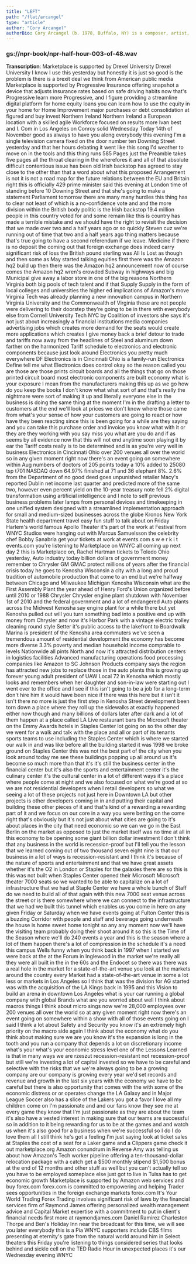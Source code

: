```yaml
---
title: "LEFT"
path: "/flat/arcangel"
type: "article"
author: "Cory Arcangel"
authorBio: Cory Arcangel (b. 1978, Buffalo, NY) is a composer, artist, and entrepreneur. After having lived in New York for 15 years, Arcangel recently moved to Stavanger, Norway where he lives and works by telecommuting to his studio in Brooklyn - which he still maintains. Since moving, he has worked on a dizzying array of seemingly un-related projects; For the 2019 Sharjah Biennial he created banners of “destroyed jeans” for the facade of the Sharjah Art Museum, as well as composed a new work for pipe organ - which was placed into the mix at the Radisson Blu Sharjah gym. In collaboration with Olia Lialina, he recently toured the two-person show, “Asymmetrical Response” which traveled to the Western Front (2016) in Vancouver, the Kitchen in New York (2017), and Art Projects Ibiza in Ibiza (2017); Under the auspices of Arcangel Surfware - a software and merchandise publishing company he founded - he published Tony Conrad's 200 plus hour long piano piece, Music and the Mind of the World in 2017, released a line of fidgit spinners, as well as opened a flagship store and gallery in Stavanger in 2018 - where he can be found working on Saturdays. His work is included in many public collections, including the MoMA in New York, the Tate in London, Berlin's Neue Nationalgalerie, and the Migros Museum für Gegenwartskunst in Zürich.<br><br><strong>Left</strong> (2019) is a half hour of WNYC's internet audio stream, converted to text using Google's text-to-speech Cloud AI service.
---
```


### gs://npr-book/npr-half-hour-003-of-48.wav

**Transcription**: Marketplace is supported by Drexel University Drexel University I know I use this yesterday but honestly it is just so good is the problem is there is a brexit deal we think from American public media
Marketplace is supported by Progressive Insurance offering snapshot a device that adjusts insurance rates based on safe driving habits now that's Progressive learn more Progressive, and I figure providing a streamline digital platform for home equity loans you can learn how to use the equity in your home for Home Improvement major purchases or debt consolidation at figured and buy invest Northern Ireland Northern Ireland a European location with a skilled agile Workforce focused on results more Ivan best and I. Com
in Los Angeles on Conroy solid Wednesday Today 14th of November good as always to have you along everybody this evening I'm a single television camera fixed on the door number ten Downing Street yesterday and that her hours debating it went like this song I'd weather to move on in the tools and this thing runs 585 Pages just the Preamble takes five pages all the throat clearing in the wherefores it and all of that
absolute difficult contentious issue has been old Irish backstop has agreed to stay close to the other than that a word about what this proposed Arrangement is not it is not a road map for the future relations between the EU and Britain right this is officially 429 prime minister said this evening at London time of standing before 10 Downing Street and that she's going to make a statement
Parliament tomorrow there are many many hurdles this thing has to clear not least of which is a no-confidence vote and and the more division within the British body politic is the Irish backstop 19.4 million people in this country voted for and some remain like this is
country has made a terrible mistake and we should have the right to revisit the decision that we made over two and a half years ago or so quickly Steven cuz we're running out of time that two and a half years ago thing matters because that's true going to have a second referendum if we leave. Medicine if there is no deposit
the coming out that foreign exchange does indeed carry significant risk of loss the British pound sterling was All Is Lost as though and then some as May started talking equities
first there was the Amazon hq2 build up then there was the Amazon hq2 announcement now of course comes the Amazon hq2 wren's crowded Subway in highways and big Municipal give away a labor store in one of the big reasons Northern Virginia both big pools of tech talent and if that Supply Supply in the form of local colleges and universities the higher ed implications of Amazon's move Virginia Tech was already planning a new innovation campus in Northern Virginia University and the Commonwealth of Virginia
these are not people were delivering to their doorstep they're going to be in there with everybody else from Cornell University Tech NYC by Coalition of investors she says it's not just about increasingly a financial institutions media companies advertising jobs which creates more demand for the seats would create more applications which creates I give money back
a brief detour to trade and tariffs now away from the headlines of Steel and aluminum down farther on the harmonized Tariff schedule to electronics and electronic components because just look around Electronics you pretty much everywhere DF Electronics is in Cincinnati Ohio is a family-run Electronics Define tell me what Electronics does control okay so the reason called you are those are those prints circuit boards and all the things that go on those printed circuit board
most electronic components are built economy what is your exposure I mean from the manufacturers making this up as we go how do you keep the books I don't know what what sort of and that's really the nightmare were sort of making it up and literally everyone else in the business is doing the same thing at the moment I'm in the
drafting a letter to customers at the end we'll look at prices we don't know where those came from what's your sense of how your customers are going to react or how have they been reacting since this is been going for a while are they saying and you can take this purchase order and invoice you know what with it or they are they working with you say miss you what are you do and if as seems by all evidence now that this will not end anytime soon
playing it by ear the Tariff costs really is to be determined and is as you're very well in business Electronics in Cincinnati Ohio
over 200 venues all over the world so in any given moment right now there's an event going on somewhere within Aug numbers of doctors of 205 points today a 10% added to 25080 tsp t701 NASDAQ down 64.97% finished at 71 and 36 elephant 8%. 2.6% from the Department of no good deed goes unpunished retailer Macy's reported Dublin net income last quarter and predicted more of the same two, however even percent yield on the 10-year treasury note fell 2%
digital transformation using artificial intelligence and I note to self previous business problems later lamps from personal devices and timekeeping in one unified system designed with a streamlined implementation approach for small and medium-sized businesses across the globe Kronos
New York State health department travel easy fun stuff to talk about on Friday Harlem's world famous Apollo Theater it's part of the work at Festival from WNYC Studios were hanging out with Marcus Samuelsson the celebrity chef Bobby Sanabria get your tickets at work at events.com s w e r k i t events.com
you're listening to Marketplace on WNYC all coming up next day 2
 this is Marketplace on, Rachel Hartman tickets to Toledo Ohio yesterday, Auto industry today billion dollars of government money remember to Chrysler GM GMAC protect millions of years after the financial crisis today he goes to Kenosha Wisconsin a city with a long and proud tradition of automobile production that come to an end but we're halfway between Chicago and Milwaukee Michigan Kenosha Wisconsin what are the First Assembly Plant the year ahead of Henry Ford's Union organized before
 until 2010 or 1988 Chrysler Chrysler engine plant shutdown with November 1st of 2010 and the federal government and a lot of endangered Auto plants across the Midwest Kenosha say engine plant for a while there
 but yet Kenosha pulled out will you turn something bad into a positive end up with money from Chrysler and now it's Harbor Park with a vintage electric trolley cleaning round style Setter it's public access to the lakefront to Boardwalk Marina is president of the Kenosha area commuters we've seen a tremendous amount of residential development the economy has become more diverse 3.3% poverty and median household income comprable to levels Nationwide
 all pints North and now it's attracted distribution centers in logistics facilities Advanced manufacturing operations food processing companies like Amazon to SC Johnson Products company says the region has attracted new jobs to replace those in the auto plants this is growing up forever young adult president of UAW Local 72 in Kenosha which mostly looks and remembers when her daughter and son-in-law were starting out I went over to the office and I see if this isn't going to be a job for a long-term don't hire him it would have been nice
 if there was this here but it isn't it isn't there no more is just the first step in Kenosha Street development been torn down
 a place where they roll up the sidewalks at exactly happened either now though and many billions of dollars later after dark and a lot of them happen at a place called LA Live restaurant bars the Microsoft theater on the Emmy Awards hotels in Staples Center lot going on so the other day we went for a walk and talk with the place and all or part of its tenants sports teams to use including the Staples Center which is where we started our walk in and was like before all the building started
 it was 1998 we broke ground on Staples Center this was not the best part of the city when you look around today me see these buildings popping up all around us it's become so much more than that it's it's still the business center in the financial center but it's also the sports and entertainment center it's the culinary center it's the cultural center in a lot of different ways it's a place where people come at night and we also focused on what we're good at so we are not residential developers when I retail developers so what we seeing a lot of these projects not just here in Downtown LA but other projects is other developers coming in in and putting their capital and building these other pieces of it and that's kind of a rewarding a rewarding part of it and we focus on our core in a way you were betting on the come right
 that's obviously but it's not just about what cities are going to it's about places in the city that need economic so we can we go in the East Berlin on the market as opposed to just the market itself was no time at all in this economy to be opening some giant billion dollar investment I don't think that any business in the world is recession-proof but I'll tell you the lesson that we learned coming out of two thousand seven eight nine is that our business in a lot of ways is recession-resistant and I think it's because of the nature of sports and entertainment and that we have great assets whether it's the O2 in London or Staples
 for the galaxies there are so this is this was not built when Staples Center opened their Microsoft Microsoft theater 7000 seats so we wanted to be able to capitalize on a lot of infrastructure that we had at Staple Center we have a whole bunch of Staff do we need to build all of that again with this new 7000 seat venue across the street or is there somewhere where we can connect to the infrastructure that we had we built this tunnel which enables us you come in here on any given Friday or Saturday when we have events going at Fulton Center
 this is a buzzing Corridor with people and staff and beverage going underneath the house is home sweet home tonight so any any moment now we'll have the visiting team probably doing their shoot around it so this is the Time of the Season where we'll do 240 events a year and this is the season where a lot of them happen there's a lot of compression in the schedule it's a need this campus Wells funny when you think back in 1997 when I started we were back at the at the Forum in Inglewood in the market we're really all they were all built in the in the 60s and the Endocet
 so there was there was a real hole in the market for a state-of-the-art venue you look at the markets around the country every Market had a state-of-the-art venue in some a lot less or markets in Los Angeles so I think that was the division for AG started was with the acquisition of the LA Kings back in 1995 and this Vision to build an arena in downtown Los Angeles what is your car running a global company with global Brands what are you worried about
 well I think about macros things I think about micro sings now we're 28,000 employees over 200 venues all over the world so at any given moment right now there's an event going on somewhere within a show with all of those events going on I said I think a lot about Safety and Security you know it's an extremely high priority on the macro side again I think about the economy what do you think about making sure we are you know it's the expansion is long in the tooth and you run a company that depends a lot on discretionary income what's your what's your economic stress level one of the Lessons Learned is that in many ways we are rzeszut recession-resistant not recession-proof but still we're investing a lot of capital invested so we have to be careful and selective with the risks that we we're always going to be a growing company are our company is growing every year we'd set records and revenue and growth in the last six years with the economy we have to be careful but there is also opportunity that comes
 with the with some of the economic distress or or operates change the LA Galaxy and in Major League Soccer also has a slice of the Lakers you got a favor
 I love all my children come on I'm passionate and and our fans know they see me at every game they know that I'm just passionate as they are about the team it's also have a vested interest in making sure that our teams are successful so in addition to it being rewarding for us to be at the games and and watch us when it's also good for a business when we're successful so I do I do love them all
 I still think he's got a feeling I'm just saying look at ticket sales at Staples the cost of a seat for a Laker game and a Clippers game check it out marketplace.org
 Amazon conundrum in Reverse Amy was telling us about how Amazon's Tech worker pipeline offering a ten-thousand-dollar relocation package with a catch get a $500 monthly stipend $1,500 bonus at the end of 12 months and other stuff as well but you can't actually tell so you have to be employed someplace else just got to live in Tulsa has to get economic growth
 Marketplace is supported by Amazon web services and buy forex.com forex.com is committed to empowering and helping Trader sees opportunities in the foreign exchange markets forex.com It's Your World Trading Forex Trading involves significant risk of laws by the financial services firm of Raymond James offering personalized wealth management advice and Capital Market expertise with a commitment to put in client's financial needs first more at raymondjames.com Daniel Ramirez Charleston Thorpe and Ben's Holiday Inn near the broadcast for this time, we will see you later everybody
 this is a Pia
 WNYC supporters include CBS films presenting at eternity's gate from the natural world around him in Select theaters this Friday
 you're listening to things considered series that looks behind and sickle cell on the TED Radio Hour in unexpected places it's our Wednesday evening WNYC
